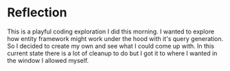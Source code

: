 ﻿# Reflection
This is a playful coding exploration I did this morning. I wanted to explore how entity framework might
work under the hood with it's query generation. So I decided to create my own and see what I could
come up with. In this current state there is a lot of cleanup to do but I got it to where I wanted
in the window I allowed myself.